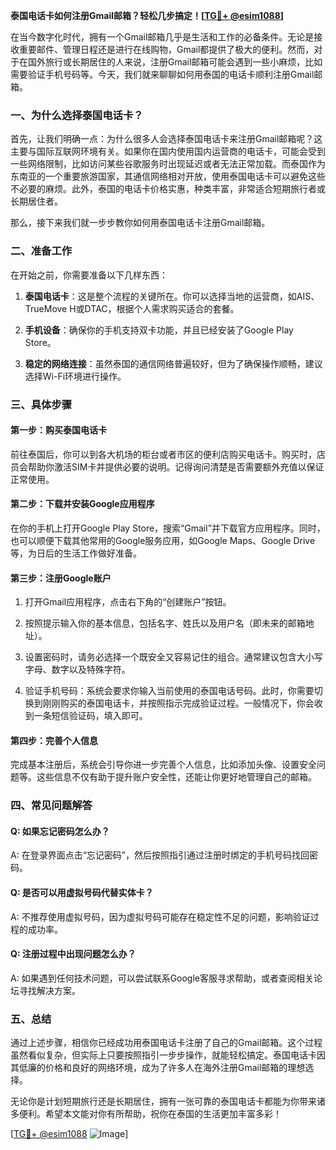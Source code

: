 **泰国电话卡如何注册Gmail邮箱？轻松几步搞定！[[TG💪+ @esim1088](https://t.me/s/esim1088)]**

在当今数字化时代，拥有一个Gmail邮箱几乎是生活和工作的必备条件。无论是接收重要邮件、管理日程还是进行在线购物，Gmail都提供了极大的便利。然而，对于在国外旅行或长期居住的人来说，注册Gmail邮箱可能会遇到一些小麻烦，比如需要验证手机号码等。今天，我们就来聊聊如何用泰国的电话卡顺利注册Gmail邮箱。

### 一、为什么选择泰国电话卡？

首先，让我们明确一点：为什么很多人会选择泰国电话卡来注册Gmail邮箱呢？这主要与国际互联网环境有关。如果你在国内使用国内运营商的电话卡，可能会受到一些网络限制，比如访问某些谷歌服务时出现延迟或者无法正常加载。而泰国作为东南亚的一个重要旅游国家，其通信网络相对开放，使用泰国电话卡可以避免这些不必要的麻烦。此外，泰国的电话卡价格实惠，种类丰富，非常适合短期旅行者或长期居住者。

那么，接下来我们就一步步教你如何用泰国电话卡注册Gmail邮箱。

### 二、准备工作

在开始之前，你需要准备以下几样东西：

1. **泰国电话卡**：这是整个流程的关键所在。你可以选择当地的运营商，如AIS、TrueMove H或DTAC，根据个人需求购买适合的套餐。
   
2. **手机设备**：确保你的手机支持双卡功能，并且已经安装了Google Play Store。
   
3. **稳定的网络连接**：虽然泰国的通信网络普遍较好，但为了确保操作顺畅，建议选择Wi-Fi环境进行操作。

### 三、具体步骤

#### 第一步：购买泰国电话卡

前往泰国后，你可以到各大机场的柜台或者市区的便利店购买电话卡。购买时，店员会帮助你激活SIM卡并提供必要的说明。记得询问清楚是否需要额外充值以保证正常使用。

#### 第二步：下载并安装Google应用程序

在你的手机上打开Google Play Store，搜索“Gmail”并下载官方应用程序。同时，也可以顺便下载其他常用的Google服务应用，如Google Maps、Google Drive等，为日后的生活工作做好准备。

#### 第三步：注册Google账户

1. 打开Gmail应用程序，点击右下角的“创建账户”按钮。
   
2. 按照提示输入你的基本信息，包括名字、姓氏以及用户名（即未来的邮箱地址）。

3. 设置密码时，请务必选择一个既安全又容易记住的组合。通常建议包含大小写字母、数字以及特殊字符。

4. 验证手机号码：系统会要求你输入当前使用的泰国电话号码。此时，你需要切换到刚刚购买的泰国电话卡，并按照指示完成验证过程。一般情况下，你会收到一条短信验证码，填入即可。

#### 第四步：完善个人信息

完成基本注册后，系统会引导你进一步完善个人信息，比如添加头像、设置安全问题等。这些信息不仅有助于提升账户安全性，还能让你更好地管理自己的邮箱。

### 四、常见问题解答

#### Q: 如果忘记密码怎么办？
A: 在登录界面点击“忘记密码”，然后按照指引通过注册时绑定的手机号码找回密码。

#### Q: 是否可以用虚拟号码代替实体卡？
A: 不推荐使用虚拟号码，因为虚拟号码可能存在稳定性不足的问题，影响验证过程的成功率。

#### Q: 注册过程中出现问题怎么办？
A: 如果遇到任何技术问题，可以尝试联系Google客服寻求帮助，或者查阅相关论坛寻找解决方案。

### 五、总结

通过上述步骤，相信你已经成功用泰国电话卡注册了自己的Gmail邮箱。这个过程虽然看似复杂，但实际上只要按照指引一步步操作，就能轻松搞定。泰国电话卡因其低廉的价格和良好的网络环境，成为了许多人在海外注册Gmail邮箱的理想选择。

无论你是计划短期旅行还是长期居住，拥有一张可靠的泰国电话卡都能为你带来诸多便利。希望本文能对你有所帮助，祝你在泰国的生活更加丰富多彩！

[[TG💪+ @esim1088](https://t.me/s/esim1088) ![Image](https://i.postimg.cc/4NQfJmqS/Snipaste-2025-05-13-00-14-12.png)]